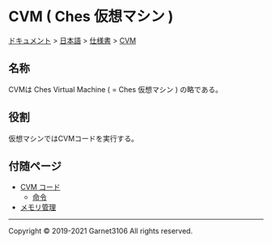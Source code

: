 # CVM ( Ches 仮想マシン )

[ドキュメント](../../../index.md) > [日本語](../../index.md) > [仕様書](../index.md) > [CVM](./index.md)

## 名称

CVMは Ches Virtual Machine ( = Ches 仮想マシン ) の略である。

## 役割

仮想マシンではCVMコードを実行する。

## 付随ページ

- [CVM コード](./cvmcode/index.md)
    - [命令](./cvmcode/instruction/index.md)
- [メモリ管理](./memory/index.md)

---

Copyright © 2019-2021 Garnet3106 All rights reserved.
